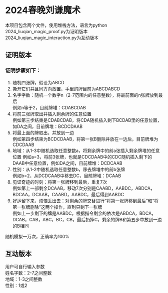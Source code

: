# 2024春晚刘谦魔术
本项目包含两个文件，使用堆栈方法，语言为python      
2024_liuqian_magic_proof.py为证明版本      
2024_liuqian_magic_interaction.py为互动版本

## 证明版本
### 证明步骤如下：
1. 随机四张牌，假设为ABCD      
2. 撕开它们并且同方向放置，手里的牌目前为ABCDABCD      
3. 名字字数：随机一个数字n（2-7范围内的任意整数），将最前面的n张牌放到最后            
   例如n等于2，目前牌堆：CDABCDAB      
4. 将前三张牌取出并插入剩余牌的任意位置          
   例如第三步结束是CDABCDAB，将CDA随机插入剩下BCDAB里的任意位置，如DA之间，目前牌堆：BCDCDAAB      
5. 将最上面的牌取出，并放到一边          
   例如第四步结束为BCDCDAAB，将第一张B删除并放在一边后，目前牌堆为CDCDAAB      
6. 地域：从1-3中随机选取任意整数a，将剩余牌中的前a张插入剩余牌堆的任意位置
   例如a=3，将前3张牌，也就是CDCDAAB中的CDC随机插入剩下的DAAB中任意位置，例如DA之间，目前牌堆：DCDCAAB      
7. 性别：从1-2中随机选取任意整数b，移去牌堆中的前b张牌        
    例如b=2，从DCDCAAB中移去DC，目前牌堆：DCAAB      
8. 见证奇迹的时刻：将第一张牌移到最后，重复7次      
    例如第上一部剩余DCAAB，移动7次分别是CAABD，AABDC，ABDCA，BDCAA，DCAAB，CAABD，AABDC，最后得到AABDC      
9. 好运留下来，烦恼丢出去：对剩余的牌交替进行“将第一张牌移到最后”和“将第一张牌删除”这两个操作，直到只剩下一张牌            
    例如上一步剩下的牌是AABDC，根据指令剩余的依次是ABDCA，BDCA，DCAB，CAB，ABC，BC，CB，最后扔掉C，剩余的牌B和第五步中放到一边的B相同     
              
随机模拟一万次，正确率为100%


## 互动版本
用户可自行输入参数      
姓名字数：2-7之间整数      
地域：1-3之间整数      
性别：1或2
